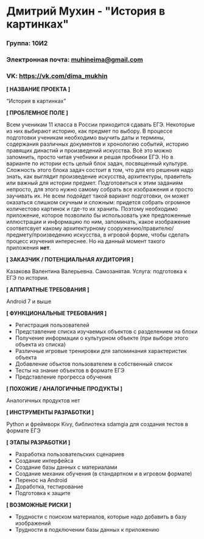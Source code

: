 # Дмитрий Мухин - "История в картинках"

### Группа: 10И2
### Электронная почта: muhineima@gmail.com 
### VK: https://vk.com/dima_mukhin

**[ НАЗВАНИЕ ПРОЕКТА ]**

“История в картинках”

**[ ПРОБЛЕМНОЕ ПОЛЕ ]**

Всем ученикам 11 класса в России приходится сдавать ЕГЭ. Некоторые из них выбирают историю, как предмет по выбору. В процессе подготовки ученикам необходимо выучить даты и термины, содержания различных документов и хронологию событий, историю правящих династий и произведений искусства. Всё это можно запомнить, просто читая учебники и решая пробники ЕГЭ. Но в варианте по истории есть целый блок задач, посвященный культуре. Сложность этого блока задач состоит в том, что для его решения надо знать, как выглядит произведение искусства, архитектуры, правитель или важный для истории предмет. Подготовиться к этим заданиям непросто, для этого нужно самому собрать все изображения и просто заучивать их. Не всем подойдет такой вариант подготовки, он может оказаться слишком скучным и сложным: придется собрать огромное количестово картинок и где-то их хранить. Поэтому необходимо приложение, которое позволило бы использовать уже предложенные иллюстрации и информацию по ним, запоминать, какое изображение соответсвует какому архитектурному сооружению/правителю/предмету/произведению искусства, в игровой форме, чтобы сделать процесс изучения интереснее. Но на данный момент такого приложения **нет**.

**[ ЗАКАЗЧИК / ПОТЕНЦИАЛЬНАЯ АУДИТОРИЯ ]**

Казакова Валентина Валерьевна. Самозанятая. Услуга: подготовка к ЕГЭ по истории.

**[ АППАРАТНЫЕ ТРЕБОВАНИЯ ]**

Android 7 и выше

**[ ФУНКЦИОНАЛЬНЫЕ ТРЕБОВАНИЯ ]**

* Регистрация пользователей
* Представление списка изучаемых объектов с разделением на блоки
* Получение информации о культурном объекте (при выборе этого объекта из списка)
* Различные игровые тренировки для запоминания характеристик объекта
* Добавление объктов пользователем в собственный список 
* Тесты на знание объектов в формате ЕГЭ
* Представление прогресса обучения

**[ ПОХОЖИЕ / АНАЛОГИЧНЫЕ ПРОДУКТЫ ]**

Аналогичных продуктов нет

**[ ИНСТРУМЕНТЫ РАЗРАБОТКИ ]**

Python и фреймворк Kivy, библиотека sdamgia для создания тестов в формате ЕГЭ

**[ ЭТАПЫ РАЗРАБОТКИ ]**

* Разработка пользовательских сценариев
* Создание интерфейса
* Создание базы данных с материалами
* Создание механик обучения (в стандартном и в игровом формате)
* Перенос на Android
* Доработка, тестирование
* Подготовка к защите

**[ ВОЗМОЖНЫЕ РИСКИ ]**

* Трудности с поиском материалов, которые надо добавить в базу изображений
* Трудности в подключении базы данных к приложению

